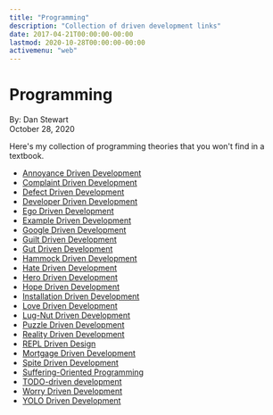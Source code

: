 ```yaml
---
title: "Programming"
description: "Collection of driven development links"
date: 2017-04-21T00:00:00-00:00
lastmod: 2020-10-28T00:00:00-00:00
activemenu: "web"
---
```


# Programming

By: Dan Stewart\
October 28, 2020

Here's my collection of programming theories that you won't find in a textbook.

* [Annoyance Driven Development](http://hypercritical.co/2013/02/24/annoyance-driven-development)
* [Complaint Driven Development](https://blog.codinghorror.com/complaint-driven-development/)
* [Defect Driven Development](https://www.somethingorothersoft.com/2011/05/31/ddd-defect-driven-development-the-inevitable-agile-stage-of-waterfall-projects)
* [Developer Driven Development](https://dev.to/isaacandsuch/developer-driven-development/)
* [Ego Driven Development](http://deliberate-software.com/ego-driven-development)
* [Example Driven Development](http://www.wilfred.me.uk/blog/2016/07/30/example-driven-development/)
* [Google Driven Development](https://chandermani.blogspot.in/2013/01/google-driven-development-gdd.html)
* [Guilt Driven Development](http://tatiyants.com/guilt-driven-development/)
* [Gut Driven Development](http://kevinmahoney.co.uk/articles/gut-driven-development/)
* [Hammock Driven Development](https://www.youtube.com/watch?v=f84n5oFoZBc)
* [Hate Driven Development](https://spin.atomicobject.com/2012/03/19/hate-driven-development/)
* [Hero Driven Development](http://www.alphadevx.com/a/423-Hero-driven-development)
* [Hope Driven Development](https://hopedrivendevelopment.blogspot.com/)
* [Installation Driven Development](http://third-bit.com/2016/03/19/continuous-installation-checking.html)
* [Love Driven Development](http://blog.fogus.me/2012/06/20/not-enough/)
* [Lug-Nut Driven Development](https://medium.com/@belisarius222/how-to-start-a-software-project-ad51373c1510#.30f9dtslw)
* [Puzzle Driven Development](https://www.yegor256.com/2010/03/04/pdd.html)
* [Reality Driven Development](https://www.brightball.com/articles/reality-driven-development-fixing-project-management-in-software)
* [REPL Driven Design](https://blog.cleancoder.com/uncle-bob/2020/05/27/ReplDrivenDesign.html)
* [Mortgage Driven Development](http://www.codemanship.co.uk/parlezuml/blog/?postid=147)
* [Spite Driven Development](http://engineering-blog.wantering.com/post/40276705512/spite-driven-development)
* [Suffering-Oriented Programming](http://nathanmarz.com/blog/suffering-oriented-programming.html)
* [TODO-driven development](https://codejamming.org/2019/how-to-return-to-flow)
* [Worry Driven Development](https://www.seangoedecke.com/worry-driven-development/)
* [YOLO Driven Development](https://usersnap.com/blog/ugly-habits-in-web-development/)
